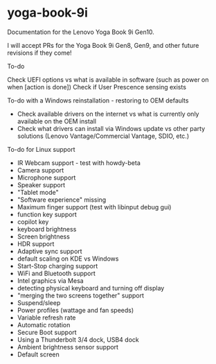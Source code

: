 # yoga-book-9i
Documentation for the Lenovo Yoga Book 9i Gen10.

I will accept PRs for the Yoga Book 9i Gen8, Gen9, and other future revisions if they come!

To-do

Check UEFI options vs what is available in software (such as power on when [action is done])
Check if User Prescence sensing exists


To-do with a Windows reinstallation - restoring to OEM defaults

- Check available drivers on the internet vs what is currently only available on the OEM install
- Check what drivers can install via Windows update vs other party solutions (Lenovo Vantage/Commercial Vantage, SDIO, etc.)

To-do for Linux support

- IR Webcam support - test with howdy-beta
- Camera support
- Microphone support
- Speaker support
- "Tablet mode"
- "Software experience" missing
- Maximum finger support (test with libinput debug gui)
- function key support
- copilot key
- keyboard brightness
- Screen brightness
- HDR support
- Adaptive sync support
- default scaling on KDE vs Windows
- Start-Stop charging support
- WiFi and Bluetooth support
- Intel graphics via Mesa
- detecting physical keyboard and turning off display
- "merging the two screens together" support
- Suspend/sleep
- Power profiles (wattage and fan speeds)
- Variable refresh rate
- Automatic rotation
- Secure Boot support
- Using a Thunderbolt 3/4 dock, USB4 dock
- Ambient brightness sensor support
- Default screen



